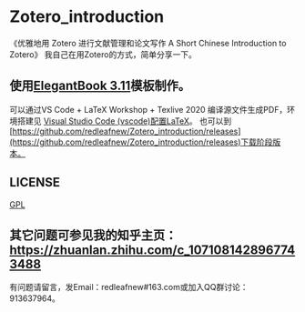 # Zotero_introduction
《优雅地用 Zotero 进行文献管理和论文写作
A Short Chinese Introduction to Zotero》
我自己在用Zotero的方式，简单分享一下。

## 使用[ElegantBook 3.11](https://github.com/ElegantLaTeX/ElegantBook)模板制作。

可以通过VS Code + LaTeX Workshop + Texlive 2020 编译源文件生成PDF，环境搭建见
[Visual Studio Code (vscode)配置LaTeX](https://zhuanlan.zhihu.com/p/166523064)。
也可以到[https://github.com/redleafnew/Zotero_introduction/releases](https://github.com/redleafnew/Zotero_introduction/releases)下载阶段版本。

## LICENSE
  [GPL](https://www.gnu.org/licenses/gpl-3.0.txt)

## 其它问题可参见我的知乎主页：https://zhuanlan.zhihu.com/c_1071081428967743488


有问题请留言，发Email：redleafnew#163.com或加入QQ群讨论：913637964。
